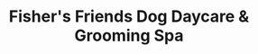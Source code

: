 ---
title: "Fisher's Friends Dog Daycare & Grooming Spa"
url: /buffalo/fishers-friends-dog-daycare-and-grooming-spa/
shop: pet grooming
---